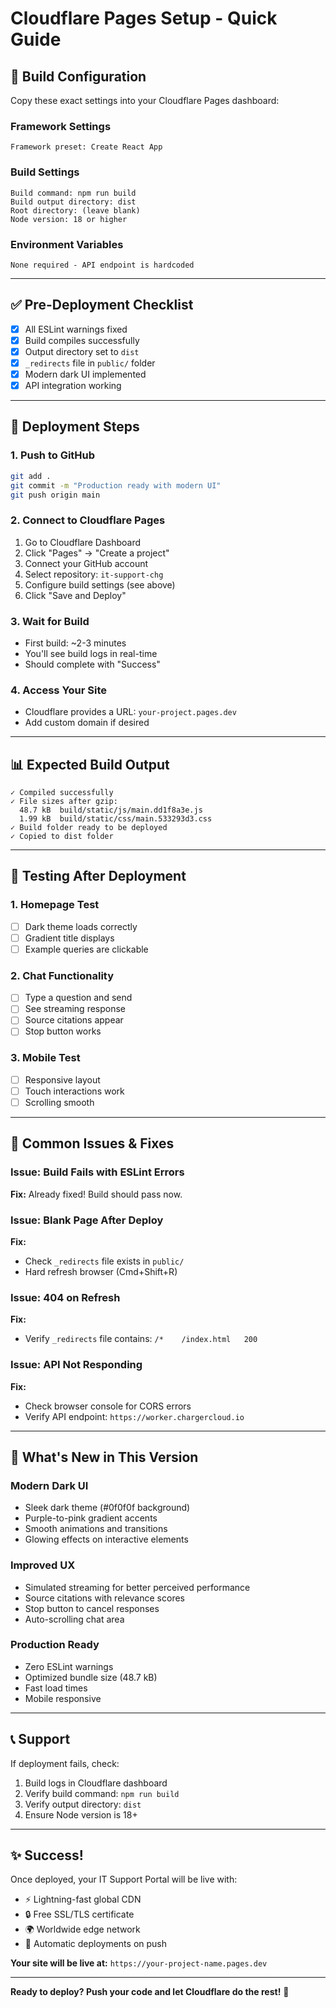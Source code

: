 # Cloudflare Pages Setup - Quick Guide

## 🎯 Build Configuration

Copy these exact settings into your Cloudflare Pages dashboard:

### Framework Settings
```
Framework preset: Create React App
```

### Build Settings
```
Build command: npm run build
Build output directory: dist
Root directory: (leave blank)
Node version: 18 or higher
```

### Environment Variables
```
None required - API endpoint is hardcoded
```

---

## ✅ Pre-Deployment Checklist

- [x] All ESLint warnings fixed
- [x] Build compiles successfully
- [x] Output directory set to `dist`
- [x] `_redirects` file in `public/` folder
- [x] Modern dark UI implemented
- [x] API integration working

---

## 🚀 Deployment Steps

### 1. Push to GitHub
```bash
git add .
git commit -m "Production ready with modern UI"
git push origin main
```

### 2. Connect to Cloudflare Pages

1. Go to Cloudflare Dashboard
2. Click "Pages" → "Create a project"
3. Connect your GitHub account
4. Select repository: `it-support-chg`
5. Configure build settings (see above)
6. Click "Save and Deploy"

### 3. Wait for Build
- First build: ~2-3 minutes
- You'll see build logs in real-time
- Should complete with "Success"

### 4. Access Your Site
- Cloudflare provides a URL: `your-project.pages.dev`
- Add custom domain if desired

---

## 📊 Expected Build Output

```
✓ Compiled successfully
✓ File sizes after gzip:
  48.7 kB  build/static/js/main.dd1f8a3e.js
  1.99 kB  build/static/css/main.533293d3.css
✓ Build folder ready to be deployed
✓ Copied to dist folder
```

---

## 🧪 Testing After Deployment

### 1. Homepage Test
- [ ] Dark theme loads correctly
- [ ] Gradient title displays
- [ ] Example queries are clickable

### 2. Chat Functionality
- [ ] Type a question and send
- [ ] See streaming response
- [ ] Source citations appear
- [ ] Stop button works

### 3. Mobile Test
- [ ] Responsive layout
- [ ] Touch interactions work
- [ ] Scrolling smooth

---

## 🐛 Common Issues & Fixes

### Issue: Build Fails with ESLint Errors
**Fix:** Already fixed! Build should pass now.

### Issue: Blank Page After Deploy
**Fix:** 
- Check `_redirects` file exists in `public/`
- Hard refresh browser (Cmd+Shift+R)

### Issue: 404 on Refresh
**Fix:** 
- Verify `_redirects` file contains: `/*    /index.html   200`

### Issue: API Not Responding
**Fix:**
- Check browser console for CORS errors
- Verify API endpoint: `https://worker.chargercloud.io`

---

## 🎨 What's New in This Version

### Modern Dark UI
- Sleek dark theme (#0f0f0f background)
- Purple-to-pink gradient accents
- Smooth animations and transitions
- Glowing effects on interactive elements

### Improved UX
- Simulated streaming for better perceived performance
- Source citations with relevance scores
- Stop button to cancel responses
- Auto-scrolling chat area

### Production Ready
- Zero ESLint warnings
- Optimized bundle size (48.7 kB)
- Fast load times
- Mobile responsive

---

## 📞 Support

If deployment fails, check:
1. Build logs in Cloudflare dashboard
2. Verify build command: `npm run build`
3. Verify output directory: `dist`
4. Ensure Node version is 18+

---

## ✨ Success!

Once deployed, your IT Support Portal will be live with:
- ⚡ Lightning-fast global CDN
- 🔒 Free SSL/TLS certificate
- 🌍 Worldwide edge network
- 🚀 Automatic deployments on push

**Your site will be live at:**
`https://your-project-name.pages.dev`

---

**Ready to deploy? Push your code and let Cloudflare do the rest!** 🎉

